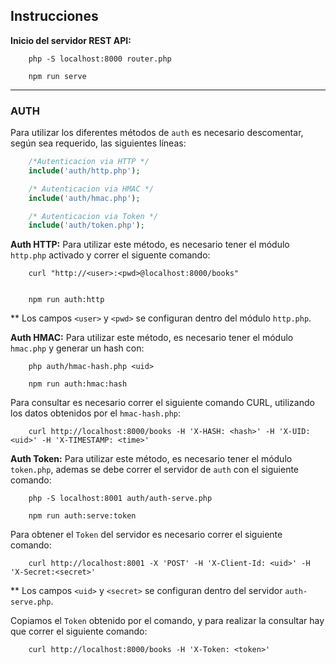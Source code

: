 ## Instrucciones

<b>Inicio del servidor REST API:</b>

```console
    php -S localhost:8000 router.php
```
```npm
    npm run serve
```
<hr>

### AUTH

Para utilizar los diferentes métodos de `auth` es necesario descomentar, según sea requerido, las siguientes líneas:

```php
    /*Autenticacion via HTTP */
    include('auth/http.php');

    /* Autenticacion via HMAC */
    include('auth/hmac.php');

    /* Autenticacion via Token */
    include('auth/token.php');
```
<b>Auth HTTP:</b> Para utilizar este método, es necesario tener el módulo `http.php` activado y correr el siguente comando:

```console
    curl "http://<user>:<pwd>@localhost:8000/books"
    
```
```console
    npm run auth:http
```
** Los campos `<user>` y `<pwd>` se configuran dentro del módulo `http.php`.

<b>Auth HMAC:</b> Para utilizar este método, es necesario tener el módulo `hmac.php` y generar un hash con:

```console
    php auth/hmac-hash.php <uid>
```
```console
    npm run auth:hmac:hash
```

Para consultar es necesario correr el siguiente comando CURL, utilizando los datos obtenidos por el `hmac-hash.php`:

```console
    curl http://localhost:8000/books -H 'X-HASH: <hash>' -H 'X-UID: <uid>' -H 'X-TIMESTAMP: <time>'
```

<b>Auth Token:</b> Para utilizar este método, es necesario tener el módulo `token.php`, ademas se debe correr el servidor de `auth` con el siguiente comando:

```console
    php -S localhost:8001 auth/auth-serve.php
```
```npm
    npm run auth:serve:token
```

Para obtener el `Token` del servidor es necesario correr el siguiente comando:

```
    curl http://localhost:8001 -X 'POST' -H 'X-Client-Id: <uid>' -H 'X-Secret:<secret>'
```
** Los campos `<uid>` y `<secret>` se configuran dentro del servidor `auth-serve.php`.

Copiamos el `Token` obtenido por el comando, y para realizar la consultar hay que correr el siguiente comando:

```console
    curl http://localhost:8000/books -H 'X-Token: <token>'
```